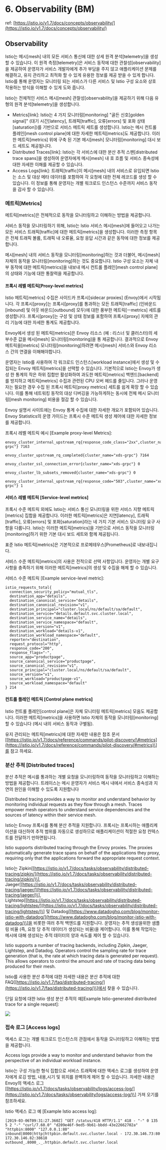 # 6. Observability \(BM\)

ref: [https://istio.io/v1.7/docs/concepts/observability/](https://istio.io/v1.7/docs/concepts/observability/)

## Observability

Istio는 메시\[mesh\] 내의 모든 서비스 통신에 대한 상세  원격 분석\[telemetry\]을 생성할 수 있습니다. 이 원격 측정\[telemetry\]은 서비스 동작에 대한 관찰성\[observability\]을 제공하여 운영자가 서비스 개발자에게 추가 부담을 주지 않고 애플리케이션 문제를 해결하고, 유지 관리하고 최적화 할 수 있게 유용한 정보를 제공 받을 수 있게 합니다. Istio를 통해 운영자는 모니터링 되는 서비스가 다른 서비스 및 Istio 구성 요소와 상호 작용하는 방식을 이해할 수 있게 도와 줍니다.

Istio는 전체적인 서비스 메시\[mesh\] 관찰성\[observability\]을 제공하기 위해 다음 유형의 원격 분석\[telemetry\]을 생성합니다.

* Metrics\[link\]: Istio는 4 가지 모니터링\[monitoring\] "골든 신호\[golden signal\]" \(대기 시간\[latency\], 트래픽\[traffic\], 오류\[errors\] 및 포화 상태\[saturation\]\)를 기반으로 서비스 메트릭 세트를 생성합니다. Istio는 메시 컨트롤 플레인\[mesh control plane\]에 대한 자세한 메트릭\[metrics\]도 제공합니다. 이러한 메트릭\[metrics\] 위에 구축 된 기본 메시\[mesh\] 모니터링\[monitoring\] 대시 보드 세트도 제공됩니다.
* Distributed Traces\[link\]: Istio는 각 서비스에 대한 분산 추적 스팬\[distributed trace spans\]을 생성하여 운영자에게 메시\[mesh\] 내 호 흐름 및 서비스 종속성에 대한 자세한 이해를 제공할 수 있습니다.
* Access Logs\[link\]: 트래픽\[traffic\]이 메시\[mesh\] 내의 서비스로 유입되면 Istio는 소스 및 대상 메타 데이터를 포함하여 각 요청에 대한 전체 레코드를 생성 할 수 있습니다. 이 정보를 통해 운영자는 개별 워크로드 인스턴스 수준까지 서비스 동작을 감사 할 수 있습니다.

### 메트릭\[Metrics\]

메트릭\[metrics\]은 전체적으로 동작을 모니터링하고 이해하는 방법을 제공합니다.

서비스 동작을 모니터링하기 위해, Istio는 Istio 서비스 메시\[mesh\]에 들어오고 나가는 모든 서비스 트래픽\[traffic\]에 대한 메트릭\[metrics\]을 생성합니다. 이러한 측정 항목은 전체 트래픽 볼륨, 트래픽 내 오류율, 요청 응답 시간과 같은 동작에 대한 정보를 제공합니다.

메시\[mesh\] 내의 서비스 동작을 모니터링\[monitoring\]하는 것과 더불어, 메시\[mesh\] 자체의 동작을 모니터링\[monitoring\]하는 것도 중요합니다. Istio 구성 요소는 자체 내부 동작에 대한 메트릭\[metrics\]을 내보내 메시 컨트롤 플레인\[mesh control plane\]의 상태와 기능에 대한 통찰력을 제공합니다.

#### 프록시 레벨 메트릭\[Proxy-level metrics\]

Istio 메트릭\[metrics\] 수집은 사이드카 프록시\[sidecar proxies\] \(Envoy\)에서 시작됩니다. 각 프록시\[proxy\]는 프록시\[proxy\]를 통과하는 모든 트래픽\[traffic\] \(인바운드\[inbound\] 및 아웃 바운드\[outbound\] 모두\)에 대한 풍부한 메트릭\[ㅡmetrics\] 세트를 생성합니다. 프록시\[proxy\]는 구성 및 상태 정보를 포함하여 프록시\[proxy\] 자체의 관리 기능에 대한 자세한 통계도 제공합니다.

Envoy에서 생성 된 메트릭\[metrics\]은 Envoy 리소스 \(예 : 리스너 및 클러스터\)의 세부수준 값을 메시\[mesh\] 모니터링\[monitoring\]을 통 제공합니다. 결과적으로 Envoy 메트릭을\[metrics\] 모니터링\[monitoring\]하려면 메시\[mesh\] 서비스와 Envoy 리소스 간의 연결을 이해해야합니다.

운영자는 Istio를 사용하여 각 워크로드 인스턴스\[workload instance\]에서 생성 및 수집되는 Envoy 메트릭\[metrics\]을 선택할 수 있습니다. 기본적으로 Istio는 Envoy가 생성 한 통계의 작은 하위 집합만 활성화하여 과도한 메트릭\[metrics\] 백엔드\[backend\]를 방지하고 메트릭\[metrics\] 수집과 관련된 CPU 오버 헤드를 줄입니다. 그러나 운영자는 필요한 경우 수집 된 프록시 메트릭\[proxy metrics\] 세트를 쉽게 확장 할 수 있습니다. 이를 통해 네트워킹 동작의 대상 디버깅을 가능하게하는 동시에 전체 메시 모니터링\[mesh monitoring\] 비용을 절감 할 수 있습니다.

Envoy 설명서 사이트에는 Envoy 통계 수집에 대한 자세한 개요가 포함되어 있습니다. Envoy Statistics의 운영 가이드는 프록시 수준 메트릭 생성 제어에 대한 자세한 정보를 제공합니다.



프록시 레벨 메트릭 예시 \[Example proxy-level Metrics\]:

```text
envoy_cluster_internal_upstream_rq{response_code_class="2xx",cluster_name="xds-grpc"} 7163

envoy_cluster_upstream_rq_completed{cluster_name="xds-grpc"} 7164

envoy_cluster_ssl_connection_error{cluster_name="xds-grpc"} 0

envoy_cluster_lb_subsets_removed{cluster_name="xds-grpc"} 0

envoy_cluster_internal_upstream_rq{response_code="503",cluster_name="xds-grpc"} 1
```

#### 서비스 레벨 메트릭 \[Service-level metrics\] <a id="service-level-metrics"></a>

프록시 수준 메트릭 외에도 Istio는 서비스 통신 모니터링을 위한 서비스 지향 메트릭\[metrics\] 집합을 제공합니다. 이러한 메트릭\[metrics\]은 지연\[latency\], 트래픽\[traffic\], 오류\[errors\] 및 포화\[saturation\]라는 네 가지 기본 서비스 모니터링 요구 사항을 다룹니다. Istio는 이러한 메트릭\[metrics\]을 기반으로 서비스 동작을 모니터링\[monitoring\]하기 위한 기본 대시 보드 세트와 함께 제공됩니다.



표준 Istio 메트릭\[metrics\]은 기본적으로 프로메테우스\[Prometheus\]로 내보내집니다.



서비스 수준 메트릭\[metrics\]의 사용은 전적으로 선택 사항입니다. 운영자는 개별 요구 사항을 충족하기 위해 이러한 메트릭\[metrics\]의 생성 및 수집을 해제 할 수 있습니다.



서비스 수준 메트릭 \[Example service-level metric\]:

```text
istio_requests_total{
  connection_security_policy="mutual_tls",
  destination_app="details",
  destination_canonical_service="details",
  destination_canonical_revision="v1",
  destination_principal="cluster.local/ns/default/sa/default",
  destination_service="details.default.svc.cluster.local",
  destination_service_name="details",
  destination_service_namespace="default",
  destination_version="v1",
  destination_workload="details-v1",
  destination_workload_namespace="default",
  reporter="destination",
  request_protocol="http",
  response_code="200",
  response_flags="-",
  source_app="productpage",
  source_canonical_service="productpage",
  source_canonical_revision="v1",
  source_principal="cluster.local/ns/default/sa/default",
  source_version="v1",
  source_workload="productpage-v1",
  source_workload_namespace="default"
} 214
```

#### 컨트롤 플레인 메트릭 \[Control plane metrics\]

Istio 컨트롤 플레인\[control plane\]은 자체 모니터링 메트릭\[metrics\] 모음도 제공합니다. 이러한 메트릭\[metrics\]을 사용하면 Istio 자체의 동작을 모니터링\[monitoring\] 할 수 있습니다 \(메시 내의 서비스 동작과 구별됨\).



유지 관리되는 메트릭\[metrics\]에 대한 자세한 내용은 참조 문서\[[https://istio.io/v1.7/docs/reference/commands/pilot-discovery/\#metrics](https://istio.io/v1.7/docs/reference/commands/pilot-discovery/#metrics)\]를 참고 하세요.



### 분산 추적 \[Distributed traces\] <a id="distributed-traces"></a>

분산 추적은 메시를 통과하는 개별 요청을 모니터링하여 동작을 모니터링하고 이해하는 방법을 제공합니다. 트레이스는 메시 운영자가 서비스 메시 내에서 서비스 종속성과 지연의 원인을 이해할 수 있도록 지원합니다

Distributed tracing provides a way to monitor and understand behavior by monitoring individual requests as they flow through a mesh. Traces empower mesh operators to understand service dependencies and the sources of latency within their service mesh.



Istio는 Envoy 프록시를 통해 분산 추적을 지원합니다. 프록시는 프록시하는 애플리케이션을 대신하여 추적 범위를 자동으로 생성하므로 애플리케이션이 적절한 요청 컨텍스트를 전달하기 만하면됩니다.

Istio supports distributed tracing through the Envoy proxies. The proxies automatically generate trace spans on behalf of the applications they proxy, requiring only that the applications forward the appropriate request context.



Istio는 Zipkin\[[https://istio.io/v1.7/docs/tasks/observability/distributed-tracing/zipkin/](https://istio.io/v1.7/docs/tasks/observability/distributed-tracing/zipkin/)\], Jaeger\[[https://istio.io/v1.7/docs/tasks/observability/distributed-tracing/jaeger/](https://istio.io/v1.7/docs/tasks/observability/distributed-tracing/jaeger/)\], Lightstep\[[https://istio.io/v1.7/docs/tasks/observability/distributed-tracing/lightstep/](https://istio.io/v1.7/docs/tasks/observability/distributed-tracing/lightstep/)\] 및 Datadog\[[https://www.datadoghq.com/blog/monitor-istio-with-datadog/](https://www.datadoghq.com/blog/monitor-istio-with-datadog/)\]을 비롯한 여러 추적 백엔드를 지원합니다. 운영자는 추적 생성을위한 샘플링 비율 \(즉, 요청 당 추적 데이터가 생성되는 비율\)을 제어합니다. 이를 통해 작업자는 메시에 대해 생성되는 추적 데이터의 양과 속도를 제어 할 수 있습니다.

Istio supports a number of tracing backends, including Zipkin, Jaeger, Lightstep, and Datadog. Operators control the sampling rate for trace generation \(that is, the rate at which tracing data is generated per request\). This allows operators to control the amount and rate of tracing data being produced for their mesh.



Istio를 사용한 분산 추적에 대한 자세한 내용은 분산 추적에 대한 FAQ\[[https://istio.io/v1.7/faq/distributed-tracing/](https://istio.io/v1.7/faq/distributed-tracing/)\]에서 찾을 수 있습니다.



단일 요청에 대한 Istio 생성 분산 추적의 예\[Example Istio-generated distributed trace for a single request\]:

![](../.gitbook/assets/istio-tracing-details-zipkin%20%281%29.png)

###  <a id="access-logs"></a>

### 접속 로그 \[Access logs\] <a id="access-logs"></a>

액세스 로그는 개별 워크로드 인스턴스의 관점에서 동작을 모니터링하고 이해하는 방법을 제공합니다.

Access logs provide a way to monitor and understand behavior from the perspective of an individual workload instance.



Istio는 구성 가능한 형식 집합으로 서비스 트래픽에 대한 액세스 로그를 생성하여 운영자에게 로깅 방법, 내용,시기 및 위치를 완벽하게 제어 할 수 있습니다. 자세한 내용은 Envoy의 액세스 로그\[[https://istio.io/v1.7/docs/tasks/observability/logs/access-log/](https://istio.io/v1.7/docs/tasks/observability/logs/access-log/)\] 가져 오기를 참조하세요.



Istio 액세스 로그 예 \[Example Istio access log\]:

```text
[2019-03-06T09:31:27.360Z] "GET /status/418 HTTP/1.1" 418 - "-" 0 135 5 2 "-" "curl/7.60.0" "d209e46f-9ed5-9b61-bbdd-43e22662702a" "httpbin:8000" "127.0.0.1:80" inbound|8000|http|httpbin.default.svc.cluster.local - 172.30.146.73:80 172.30.146.82:38618 outbound_.8000_._.httpbin.default.svc.cluster.local
```

